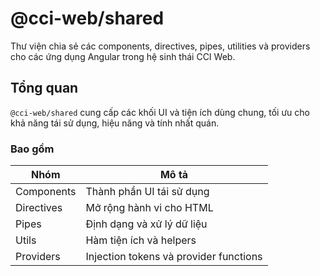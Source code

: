 # @cci-web/shared

Thư viện chia sẻ các components, directives, pipes, utilities và providers cho các ứng dụng Angular trong hệ sinh thái CCI Web.

## Tổng quan

`@cci-web/shared` cung cấp các khối UI và tiện ích dùng chung, tối ưu cho khả năng tái sử dụng, hiệu năng và tính nhất quán.

### Bao gồm

| Nhóm       | Mô tả                                  |
| ---------- | -------------------------------------- |
| Components | Thành phần UI tái sử dụng              |
| Directives | Mở rộng hành vi cho HTML               |
| Pipes      | Định dạng và xử lý dữ liệu             |
| Utils      | Hàm tiện ích và helpers                |
| Providers  | Injection tokens và provider functions |
